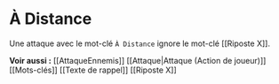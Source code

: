 # À Distance
Une attaque avec le mot-clé `À Distance` ignore le mot-clé [[Riposte X]].

**Voir aussi :**
[[AttaqueEnnemis]]
[[Attaque\|Attaque (Action de joueur)]]
[[Mots-clés]]
[[Texte de rappel]]
[[Riposte X]]